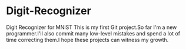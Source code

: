 # Digit-Recognizer
Digit Recognizer for MNIST
This is my first Git project.So far I'm a new programmer.I'll also commit many low-level mistakes and spend a lot of time correcting them.I hope these projects can witness my growth.
